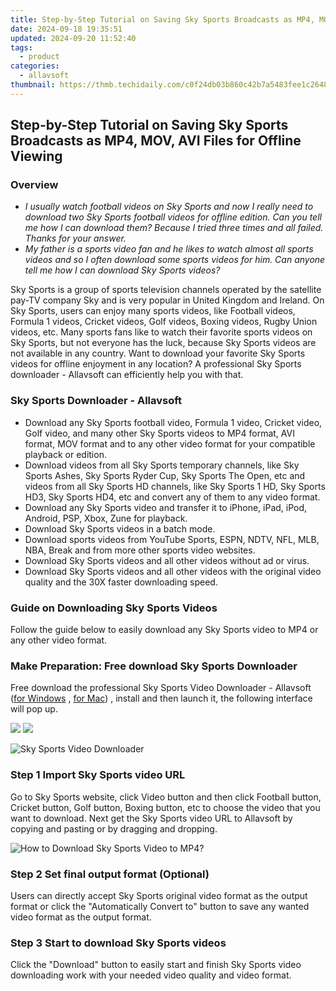 ```yaml
---
title: Step-by-Step Tutorial on Saving Sky Sports Broadcasts as MP4, MOV, AVI Files for Offline Viewing
date: 2024-09-18 19:35:51
updated: 2024-09-20 11:52:40
tags:
  - product
categories:
  - allavsoft
thumbnail: https://thmb.techidaily.com/c0f24db03b860c42b7a5483fee1c2648117629efa1bce5d10af4b04e6cf949ee.jpg
---
```


## Step-by-Step Tutorial on Saving Sky Sports Broadcasts as MP4, MOV, AVI Files for Offline Viewing

### Overview

* _I usually watch football videos on Sky Sports and now I really need to download two Sky Sports football videos for offline edition. Can you tell me how I can download them? Because I tried three times and all failed. Thanks for your answer._
* _My father is a sports video fan and he likes to watch almost all sports videos and so I often download some sports videos for him. Can anyone tell me how I can download Sky Sports videos?_

Sky Sports is a group of sports television channels operated by the satellite pay-TV company Sky and is very popular in United Kingdom and Ireland. On Sky Sports, users can enjoy many sports videos, like Football videos, Formula 1 videos, Cricket videos, Golf videos, Boxing videos, Rugby Union videos, etc. Many sports fans like to watch their favorite sports videos on Sky Sports, but not everyone has the luck, because Sky Sports videos are not available in any country. Want to download your favorite Sky Sports videos for offline enjoyment in any location? A professional Sky Sports downloader - Allavsoft can efficiently help you with that.

### Sky Sports Downloader - Allavsoft

* Download any Sky Sports football video, Formula 1 video, Cricket video, Golf video, and many other Sky Sports videos to MP4 format, AVI format, MOV format and to any other video format for your compatible playback or edition.
* Download videos from all Sky Sports temporary channels, like Sky Sports Ashes, Sky Sports Ryder Cup, Sky Sports The Open, etc and videos from all Sky Sports HD channels, like Sky Sports 1 HD, Sky Sports HD3, Sky Sports HD4, etc and convert any of them to any video format.
* Download any Sky Sports video and transfer it to iPhone, iPad, iPod, Android, PSP, Xbox, Zune for playback.
* Download Sky Sports videos in a batch mode.
* Download sports videos from YouTube Sports, ESPN, NDTV, NFL, MLB, NBA, Break and from more other sports video websites.
* Download Sky Sports videos and all other videos without ad or virus.
* Download Sky Sports videos and all other videos with the original video quality and the 30X faster downloading speed.

### Guide on Downloading Sky Sports Videos

Follow the guide below to easily download any Sky Sports video to MP4 or any other video format.

### Make Preparation: Free download Sky Sports Downloader

Free download the professional Sky Sports Video Downloader - Allavsoft ([for Windows](https://tools.techidaily.com/allavsoft/products/) , [for Mac](https://tools.techidaily.com/allavsoft/products/)) , install and then launch it, the following interface will pop up.

[![](https://www.allavsoft.com/how-to/../images/how-to/free-download-win.jpg)](https://tools.techidaily.com/allavsoft/products/) [![](https://www.allavsoft.com/how-to/../images/how-to/free-download-mac.jpg)](https://tools.techidaily.com/allavsoft/products/)

![Sky Sports Video Downloader](https://www.allavsoft.com/how-to/../images/allavsoft/screen-shot-600.jpg)

### Step 1 Import Sky Sports video URL

Go to Sky Sports website, click Video button and then click Football button, Cricket button, Golf button, Boxing button, etc to choose the video that you want to download. Next get the Sky Sports video URL to Allavsoft by copying and pasting or by dragging and dropping.

![How to Download Sky Sports Video to MP4?](https://www.allavsoft.com/how-to/../images/how-to/download-rtmp-video/download-rtmp-video.jpg)

### Step 2 Set final output format (Optional)

Users can directly accept Sky Sports original video format as the output format or click the "Automatically Convert to" button to save any wanted video format as the output format.

### Step 3 Start to download Sky Sports videos

Click the "Download" button to easily start and finish Sky Sports video downloading work with your needed video quality and video format.

<ins class="adsbygoogle"
     style="display:block"
     data-ad-format="autorelaxed"
     data-ad-client="ca-pub-7571918770474297"
     data-ad-slot="1223367746"></ins>



<ins class="adsbygoogle"
     style="display:block"
     data-ad-client="ca-pub-7571918770474297"
     data-ad-slot="8358498916"
     data-ad-format="auto"
     data-full-width-responsive="true"></ins>
